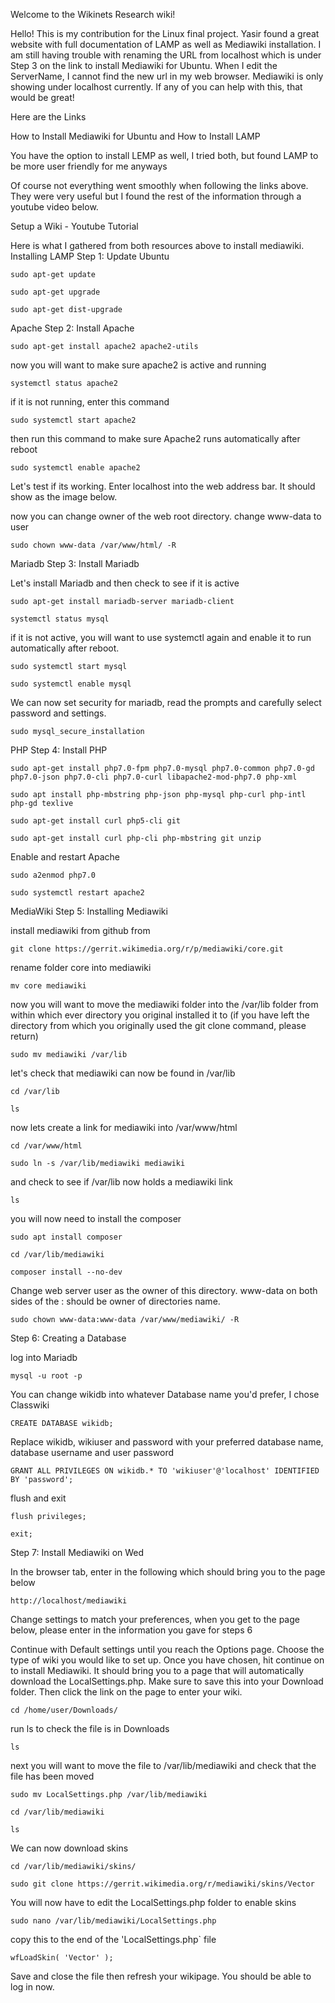 Welcome to the Wikinets Research wiki!

Hello! This is my contribution for the Linux final project.
Yasir found a great website with full documentation of LAMP as well as Mediawiki installation. I am still having trouble with renaming the URL from localhost which is under Step 3 on the link to install Mediawiki for Ubuntu. When I edit the ServerName, I cannot find the new url in my web browser. Mediawiki is only showing under localhost currently. If any of you can help with this, that would be great!

Here are the Links

How to Install Mediawiki for Ubuntu
and
How to Install LAMP

You have the option to install LEMP as well, I tried both, but found LAMP to be more user friendly for me anyways

Of course not everything went smoothly when following the links above. They were very useful but I found the rest of the information through a youtube video below.

Setup a Wiki - Youtube Tutorial

Here is what I gathered from both resources above to install mediawiki.
Installing LAMP
Step 1: Update Ubuntu

    sudo apt-get update

    sudo apt-get upgrade

    sudo apt-get dist-upgrade

Apache
Step 2: Install Apache

    sudo apt-get install apache2 apache2-utils

now you will want to make sure apache2 is active and running

    systemctl status apache2

if it is not running, enter this command

    sudo systemctl start apache2

then run this command to make sure Apache2 runs automatically after reboot

    sudo systemctl enable apache2

Let's test if its working. Enter localhost into the web address bar. It should show as the image below.

now you can change owner of the web root directory. change www-data to user

    sudo chown www-data /var/www/html/ -R

Mariadb
Step 3: Install Mariadb

Let's install Mariadb and then check to see if it is active

    sudo apt-get install mariadb-server mariadb-client

    systemctl status mysql

if it is not active, you will want to use systemctl again and enable it to run automatically after reboot.

    sudo systemctl start mysql

    sudo systemctl enable mysql

We can now set security for mariadb, read the prompts and carefully select password and settings.

    sudo mysql_secure_installation

PHP
Step 4: Install PHP

    sudo apt-get install php7.0-fpm php7.0-mysql php7.0-common php7.0-gd php7.0-json php7.0-cli php7.0-curl libapache2-mod-php7.0 php-xml

    sudo apt install php-mbstring php-json php-mysql php-curl php-intl php-gd texlive

    sudo apt-get install curl php5-cli git

    sudo apt-get install curl php-cli php-mbstring git unzip

Enable and restart Apache

    sudo a2enmod php7.0

    sudo systemctl restart apache2

MediaWiki
Step 5: Installing Mediawiki

install mediawiki from github from

    git clone https://gerrit.wikimedia.org/r/p/mediawiki/core.git

rename folder core into mediawiki

    mv core mediawiki

now you will want to move the mediawiki folder into the /var/lib folder from within which ever directory you original installed it to (if you have left the directory from which you originally used the git clone command, please return)

    sudo mv mediawiki /var/lib

let's check that mediawiki can now be found in /var/lib

    cd /var/lib

    ls

now lets create a link for mediawiki into /var/www/html

    cd /var/www/html

    sudo ln -s /var/lib/mediawiki mediawiki

and check to see if /var/lib now holds a mediawiki link

    ls

you will now need to install the composer

    sudo apt install composer

    cd /var/lib/mediawiki

    composer install --no-dev

Change web server user as the owner of this directory. www-data on both sides of the : should be owner of directories name.

    sudo chown www-data:www-data /var/www/mediawiki/ -R

Step 6: Creating a Database

log into Mariadb

    mysql -u root -p

You can change wikidb into whatever Database name you'd prefer, I chose Classwiki

    CREATE DATABASE wikidb;

Replace wikidb, wikiuser and password with your preferred database name, database username and user password

    GRANT ALL PRIVILEGES ON wikidb.* TO 'wikiuser'@'localhost' IDENTIFIED BY 'password';

flush and exit

    flush privileges;

    exit;

Step 7: Install Mediawiki on Wed

In the browser tab, enter in the following which should bring you to the page below

    http://localhost/mediawiki

Change settings to match your preferences, when you get to the page below, please enter in the information you gave for steps 6

Continue with Default settings until you reach the Options page. Choose the type of wiki you would like to set up. Once you have chosen, hit continue on to install Mediawiki. It should bring you to a page that will automatically download the LocalSettings.php. Make sure to save this into your Download folder. Then click the link on the page to enter your wiki.

    cd /home/user/Downloads/

run ls to check the file is in Downloads

    ls

next you will want to move the file to /var/lib/mediawiki and check that the file has been moved

    sudo mv LocalSettings.php /var/lib/mediawiki

    cd /var/lib/mediawiki

    ls

We can now download skins

    cd /var/lib/mediawiki/skins/

    sudo git clone https://gerrit.wikimedia.org/r/mediawiki/skins/Vector

You will now have to edit the LocalSettings.php folder to enable skins

    sudo nano /var/lib/mediawiki/LocalSettings.php

copy this to the end of the 'LocalSettings.php` file

    wfLoadSkin( 'Vector' );

Save and close the file then refresh your wikipage. You should be able to log in now.
